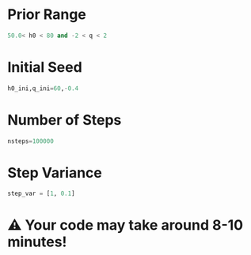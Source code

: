 # Prior Range
```python
50.0< h0 < 80 and -2 < q < 2
```
# Initial Seed
```python
h0_ini,q_ini=60,-0.4
```
# Number of Steps
```python
nsteps=100000
```
# Step Variance
```python
step_var = [1, 0.1]
```
# ⚠️ Your code may take around 8-10 minutes!
